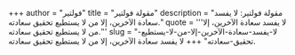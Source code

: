 +++
author = "فولتير"
title = "مقولة فولتير"
description = "مقولة فولتير: لا يفسد سعادة الآخرين، إلا من لا يستطيع تحقيق سعادته."
quote = '''لا يفسد سعادة الآخرين، إلا من لا يستطيع تحقيق سعادته.''' 
slug = "لا-يفسد-سعادة-الآخرين-إلا-من-لا-يستطيع-تحقيق-سعادته"
+++
لا يفسد سعادة الآخرين، إلا من لا يستطيع تحقيق سعادته.
